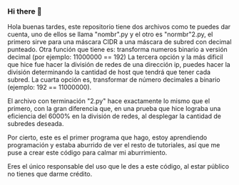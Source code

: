 ### Hi there 👋
Hola buenas tardes, este repositorio tiene dos archivos como te puedes dar cuenta, uno de ellos se llama "nombr".py y el otro es "normbr"2.py, el primero sirve para 
una máscara CIDR a una máscara de subred con decimal punteado. 
Otra función que tiene es: transforma numeros binario a versión decimal (por ejemplo: 11000000 == 192)
La tercera opción y la más dificil que hice fue hacer la división de redes de una dirección ip, puedes hacer la división determinando la cantidad de host que tendrá que tener 
cada subred. 
La cuarta opción es, transformar de número decimales a binario (ejemplo: 192 == 11000000).

El archivo con terminación "2.py" hace exactamente lo mismo que el primero, con la gran diferencia que, en una prueba que hice lograba una eficiencia del 6000% en la división 
de redes, al desplegar la cantidad de subredes deseada. 



Por cierto, este es el primer programa que hago, estoy aprendiendo programación y estaba aburrido de ver el resto de tutoriales, así que me puse a crear este 
código para calmar mi aburrimiento.




Eres el único responsable del uso que le des a este código, al estar público no tienes que darme crédito.





<!--
**D0098Victor/D0098Victor** is a ✨ _special_ ✨ repository because its `README.md` (this file) appears on your GitHub profile.

Here are some ideas to get you started:

- 🔭 I’m currently working on ...
- 🌱 I’m currently learning ...
- 👯 I’m looking to collaborate on ...
- 🤔 I’m looking for help with ...
- 💬 Ask me about ...
- 📫 How to reach me: ...
- 😄 Pronouns: ...
- ⚡ Fun fact: ...
-->
